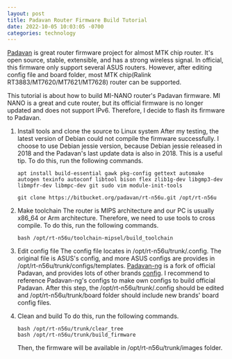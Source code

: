 ```yaml
---
layout: post
title: Padavan Router Firmware Build Tutorial
date: 2022-10-05 10:03:05 -0700
categories: technology
---
```


[Padavan](https://bitbucket.org/padavan/rt-n56u/src/master/) is great router firmware project for almost MTK chip router. It's open source, stable, extensible, and has a strong wireless signal. In official, this firmware only support several ASUS routers. However, after editing config file and board folder, most MTK chip(Ralink RT3883/MT7620/MT7621/MT7628) router can be supported.

This tutorial is about how to build MI-NANO router's Padavan firmware. MI NANO is a great and cute router, but its official firmware is no longer updated and does not support IPv6. Therefore, I decide to flash its firmware to Padavan.

1. Install tools and clone the source to Linux system
   After my testing, the latest version of Debian could not compile the firmware successfully. I choose to use Debian jessie version, because Debian jessie released in 2018 and the Padavan's last update data is also in 2018. This is a useful tip. To do this, run the following commands.

   ```shell
   apt install build-essential gawk pkg-config gettext automake autogen texinfo autoconf libtool bison flex zlib1g-dev libgmp3-dev libmpfr-dev libmpc-dev git sudo vim module-init-tools
   
   git clone https://bitbucket.org/padavan/rt-n56u.git /opt/rt-n56u
   ```

2. Make toolchain
   The router is MIPS architecture and our PC is usually x86_64 or Arm architecture. Therefore, we need to use tools to cross compile. To do this, run the following commands.

   ```shell
   bash /opt/rt-n56u/toolchain-mipsel/build_toolchain
   ```

3. Edit config file
   The config file locates in /opt/rt-n56u/trunk/.config. The original file is ASUS's config, and more ASUS configs are provides in /opt/rt-n56u/trunk/configs/templates.
   [Padavan-ng](https://gitlab.com/padavan-ng/padavan-ng) is a fork of official Padavan, and provides lots of other brands [config](https://gitlab.com/padavan-ng/padavan-ng/-/tree/master/trunk/configs/templates). I recommend to reference Padavan-ng's configs to make own configs to build official Padavan.
   After this step, the /opt/rt-n56u/trunk/.config should be edited and /opt/rt-n56u/trunk/board folder should include new brands' board config files.
4. Clean and build
   To do this, run the following commands.

   ```shell
   bash /opt/rt-n56u/trunk/clear_tree
   bash /opt/rt-n56u/trunk/build_firmware
   ```

   Then, the firmware will be available in /opt/rt-n56u/trunk/images folder.
